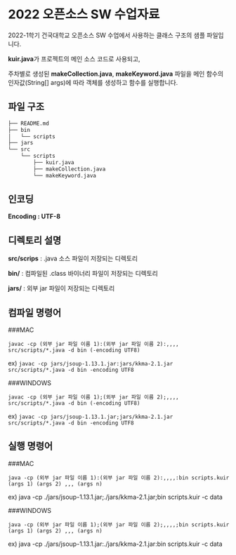 # 2022 오픈소스 SW 수업자료

2022-1학기 건국대학교 오픈소스 SW 수업에서 사용하는 클래스 구조의 샘플 파일입니다.

**kuir.java**가 프로젝트의 메인 소스 코드로 사용되고,

주차별로 생성된 **makeCollection.java**, **makeKeyword.java** 파일을 메인 함수의 인자값(String[] args)에 따라 객체를 생성하고 함수를 실행합니다.

## 파일 구조

```bash
├── README.md
├── bin
│   └── scripts
├── jars
└── src
    └── scripts
        ├── kuir.java
        ├── makeCollection.java
        └── makeKeyword.java
``` 

## 인코딩

**Encoding : UTF-8**

## 디렉토리 설명

**src/scrips** : .java 소스 파일이 저장되는 디렉토리

**bin/** : 컴파일된 .class 바이너리 파일이 저장되는 디렉토리

**jars/** : 외부 jar 파일이 저장되는 디렉토리

## 컴파일 명령어

###MAC

`javac -cp (외부 jar 파일 이름 1):(외부 jar 파일 이름 2):,,,, src/scripts/*.java -d bin (-encoding UTF8)`

ex) `javac -cp jars/jsoup-1.13.1.jar:jars/kkma-2.1.jar src/scripts/*.java -d bin -encoding UTF8`

###WINDOWS

`javac -cp (외부 jar 파일 이름 1);(외부 jar 파일 이름 2);,,,, src/scripts/*.java -d bin (-encoding UTF8)`

ex) `javac -cp jars/jsoup-1.13.1.jar;jars/kkma-2.1.jar src/scripts/*.java -d bin -encoding UTF8`

## 실행 명령어

###MAC

`java -cp (외부 jar 파일 이름 1):(외부 jar 파일 이름 2):,,,,:bin scripts.kuir (args 1) (args 2) ,,, (args n)`

ex) java -cp ./jars/jsoup-1.13.1.jar;./jars/kkma-2.1.jar;bin scripts.kuir -c data

###WINDOWS

`java -cp (외부 jar 파일 이름 1);(외부 jar 파일 이름 2);,,,,;bin scripts.kuir (args 1) (args 2) ,,, (args n)`

ex) java -cp ./jars/jsoup-1.13.1.jar:./jars/kkma-2.1.jar:bin scripts.kuir -c data
